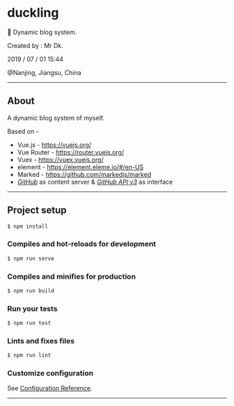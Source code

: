 # duckling
🦆 Dynamic blog system.

Created by : Mr Dk.

2019 / 07 / 01 15:44

@Nanjing, Jiangsu, China

---

## About

A dynamic blog system of myself.

Based on - 

* Vue.js - https://vuejs.org/
* Vue Router - https://router.vuejs.org/
* Vuex - https://vuex.vuejs.org/
* element - https://element.eleme.io/#/en-US
* Marked - https://github.com/markedjs/marked
* _[GitHub](https://github.com/)_ as content server & _[GitHub API v3](https://developer.github.com/v3/)_ as interface

---

## Project setup

```bash
$ npm install
```

### Compiles and hot-reloads for development
```bash
$ npm run serve
```

### Compiles and minifies for production
```bash
$ npm run build
```

### Run your tests
```bash
$ npm run test
```

### Lints and fixes files
```bash
$ npm run lint
```

### Customize configuration
See [Configuration Reference](https://cli.vuejs.org/config/).

---

